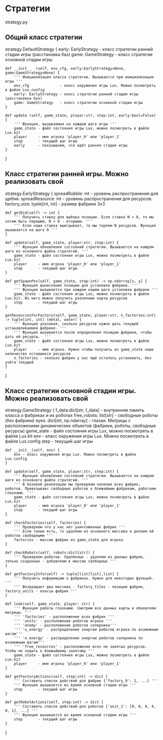 # Стратегии #
strategy.py

## Общий класс стратегии ##
strategy.DefaultStrategy {
    early: EarlyStrategy - класс стратегии ранней стадии игры (расстановка баз)
    game:  GameStrategy  - класс стратегии основной стадии игры

    def __init__  (self, env_cfg, early:EarlyStrategy=None, game:GameStrategy=None) {
        ''' Инициализация класса стратегии. Вызывается при инициализации игры '''
        env_cfg              - класс окружения игры Lux. Можно посмотреть в файле Lux.config
        early: EarlyStrategy - класс стратегии ранней стадии игры (расстановка баз)
        game: GameStrategy   - класс стратегии основной стадии игры
    }

    def update (self, game_state, player:str, step:int, early:bool=False) {
        ''' Функция, вызываемая на каждом шаге игры '''
        game_state - файл состояния игры Lux, можно посмотреть в файле Lux.kit
        player     - имя игрока 'player_0' или 'player_1'
        step       - текущий шаг игры
        early      - показываем, что идёт ранняя стадия игры
    }
}

## Класс стратегии ранней игры. Можно реализовать свой ##
strategy.EarlyStrategy {
    spreadRubble: int   - уровень распространения для щебня.
    spreadResource: int - уровень распространения для ресурсов.
    factory_size: typle[int, int] - размер фабрики 3х3
    
    def getBid(self) -> int {
        ''' Получить ставку для выбора позиции. Если ставка N > 0, то мы хотим быть первыми, N < 0 - вторыми. '''
        ''' Если наша ставка выигрывает, то мы теряем N ресурсов. Функция вызывается на шаге 0 '''
    }

    def update(self, game_state, player:str, step:int) {
        ''' Функция обновления состояний стратегии. Вызывается на каждом шаге из основного файла стратегий. '''
        game_state - файл состояния игры Lux, можно посмотреть в файле Lux.kit
        player     - имя игрока 'player_0' или 'player_1'
        step       - текущий шаг игры
    }

    def getSpawnPos(self, game_state, step:int) -> np.ndarray[x, y] {
        ''' Функция вычисления позиции для установки фабрики. '''
        ''' Функция вызывается при каждом нашем шаге установки фабрики '''
        game_state - файл состояния игры Lux, можно посмотреть в файле Lux.kit. Из него можно получить различные карты ресурсов
        step       - текущий шаг игры
    }

    getResourcesForFactory(self, game_state, player:str, n_factories:int) -> tuple[int, int] (metal, water) {
        ''' Функция указания, сколько ресурсов нужно дать текущей устанавливаемой фабрике. '''
        ''' Функция вызывается после определения позиции фабрики, чтобы дать ей ресурсы.  '''
        game_state - файл состояния игры Lux, можно посмотреть в файле Lux.kit
        player     - имя игрока. Нужно чтобы получить из game_state наше количество оставшихся ресурсов
        n_factories - сколько фабрик у нас ещё осталось установить, без учёта текущей 
    }
}


## Класс стратегии основной стадии игры. Можно реализовать свой ##
strategy.GameStrategy {
    f_data:dict[str, f_data]    - внутренняя память класса о фабриках и их роботах
    free_robots: list[str]      - свободные роботы (без фабрики)
    eyes: dict[str, np.ndarray] - глазки. Матрицы с расположением динамических объектов (фабрики, роботы, свободные ресурсы)
    game_state - файл состояния игры Lux, можно посмотреть в файле Lux.kit
    env        - класс окружения игры Lux. Можно посмотреть в файле Lux.config
    step       - текущий шаг игры

    def __init__(self, env) {
        env - класс окружения игры Lux. Можно посмотреть в файле Lux.config
    }

    def update(self, game_state, player:str, step:int) {
        ''' Функция обновления состояний стратегии. Вызывается на каждом шаге из основного файла стратегий. '''
        ''' В базовой реализации мы проверяем наличие всех фабрик, роботов. Привязываес свободных роботов к ближайшим фабрикам, работаем глазками. '''
        game_state - файл состояния игры Lux, можно посмотреть в файле Lux.kit
        player     - имя игрока 'player_0' или 'player_1'
        step       - текущий шаг игры
    }

    def checkFactories(self, factories) {
        ''' Проверяем что у нас нет уничтоженных фабрик '''
        ''' Если такие есть, то удаляем из основного массива и делаем ей роботов свободными '''
        factories - массив фабрик из game_state для игрока
    }

    def checkRobots(self, robots:dict[str]) {
        ''' Проверяем роботов. Удалённых - удаляем из данных фабрик, только созданных - добавляем в массив свободных '''
    }

    def getFactoryInfo(self) -> tuple[list[list],list] {
        ''' Получить информацию о фабриках. Нужно для некоторых функций. '''
        ''' Возвращает два массива - factory_tiles - позиции фабрик, factory_units - классы фабрик '''
    }

    def look(self, game_state, player: str) {
        ''' Функция работы глазками. Смотрим все данных карты и обновляем матрицы. '''
        ''' 'factories' - расположение всех фабрик '''
        ''' 'units' - расположение роботов игрока '''
        ''' 'enemy' - расположение роботов соперника'''
        ''' 'u_energy' - распределение энергии роботов игрока по возможным шагам'''
        ''' 'e_energy' - распределение энергии роботов соперника по возможным шагам'''
        ''' 'free_resources' - расположение всех не занятых ресурсов. Чтобы не ходить к ближайшему занятому '''
        game_state - файл состояния игры Lux, можно посмотреть в файле Lux.kit
        player     - имя игрока 'player_0' или 'player_1'
    }

    def getFactoryActions(self, step:int) -> dict {
        ''' Составить список действий для фабрик {'factory_0': 1, ...} '''
        ''' Функция вызывается во время основной стадии игры '''
        step       - текущий шаг игры
    }

    def getRobotActions(self, step:int) -> dict {
        ''' Составить список действий для роботов {'unit_1': [0, 0, 0, 4, 0, 1], ...} '''
        ''' Функция вызывается во время основной стадии игры '''
        step       - текущий шаг игры
    }
}